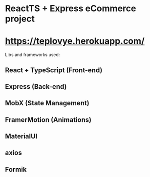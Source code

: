 # ReactTS + Express eCommerce project

# https://teplovye.herokuapp.com/

Libs and frameworks used:

## React + TypeScript (Front-end)
## Express (Back-end)
## MobX (State Management)
## FramerMotion (Animations)
## MaterialUI
## axios
## Formik

